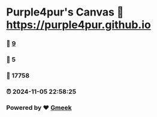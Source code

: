 # Purple4pur's Canvas :link: https://purple4pur.github.io 
### :page_facing_up: [9](https://purple4pur.github.io/tag.html) 
### :speech_balloon: 5 
### :hibiscus: 17758 
### :alarm_clock: 2024-11-05 22:58:25 
### Powered by :heart: [Gmeek](https://github.com/Meekdai/Gmeek)
